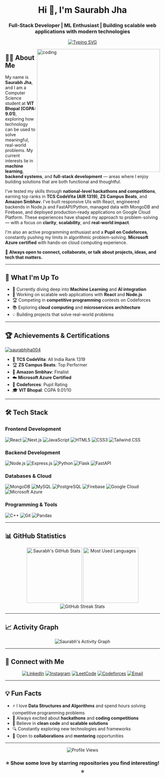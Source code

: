 <h1 align="center">Hi 👋, I'm Saurabh Jha</h1>
<h3 align="center">Full-Stack Developer | ML Enthusiast | Building scalable web applications with modern technologies</h3>

<p align="center">
  <a href="https://git.io/typing-svg"><img src="https://readme-typing-svg.herokuapp.com?font=Fira+Code&pause=1000&color=36BCF7&center=true&vCenter=true&width=600&lines=Computer+Science+Student+%40+VIT+Bhopal;Full+Stack+Developer;Machine+Learning+Enthusiast;Competitive+Programming+%7C+Pupil+on+Codeforces;Always+Learning+New+Technologies" alt="Typing SVG" /></a>
</p>

<img align="right" alt="coding" width="400" src="https://cdn.dribbble.com/users/1162077/screenshots/3848914/programmer.gif">

## 👨‍💻 About Me

My name is **Saurabh Jha**, and I am a Computer Science student at **VIT Bhopal (CGPA: 9.01)**, exploring how technology can be used to solve meaningful, real-world problems. My current interests lie in **machine learning**, **backend systems**, and **full-stack development** — areas where I enjoy building solutions that are both functional and thoughtful.

I've tested my skills through **national-level hackathons and competitions**, earning top ranks in **TCS CodeVita (AIR 1319)**, **ZS Campus Beats**, and **Amazon Smbhav**. I've built responsive UIs with React, engineered backends in Node.js and FastAPI/Python, managed data with MongoDB and Firebase, and deployed production-ready applications on Google Cloud Platform. These experiences have shaped my approach to problem-solving — with a focus on **clarity**, **scalability**, and **real-world impact**.

I'm also an active programming enthusiast and a **Pupil on Codeforces**, constantly pushing my limits in algorithmic problem-solving. **Microsoft Azure certified** with hands-on cloud computing experience.

💬 **Always open to connect, collaborate, or talk about projects, ideas, and tech that matters.**

---

## 🚀 What I'm Up To

- 🌱 Currently diving deep into **Machine Learning** and **AI integration**
- 🔭 Working on scalable web applications with **React** and **Node.js**
- 🏆 Competing in **competitive programming** contests on Codeforces
- 📚 Exploring **cloud computing** and **microservices architecture**
- 💡 Building projects that solve real-world problems

---

## 🏆 Achievements & Certifications

<p align="left">
  <a href="https://github.com/ryo-ma/github-profile-trophy"><img src="https://github-profile-trophy.vercel.app/?username=saurabhjha004&theme=radical&no-frame=false&no-bg=false&margin-w=4" alt="saurabhjha004" /></a>
</p>

- 🥇 **TCS CodeVita**: All India Rank 1319
- 🏆 **ZS Campus Beats**: Top Performer
- 🚀 **Amazon Smbhav**: Finalist
- ☁️ **Microsoft Azure Certified**
- 🎯 **Codeforces**: Pupil Rating
- 🎓 **VIT Bhopal**: CGPA 9.01/10

---

## 🛠️ Tech Stack

### **Frontend Development**
![React](https://img.shields.io/badge/-React-61DAFB?style=for-the-badge&logo=react&logoColor=black)
![Next.js](https://img.shields.io/badge/-Next.js-000000?style=for-the-badge&logo=next.js&logoColor=white)
![JavaScript](https://img.shields.io/badge/-JavaScript-F7DF1E?style=for-the-badge&logo=javascript&logoColor=black)
![HTML5](https://img.shields.io/badge/-HTML5-E34F26?style=for-the-badge&logo=html5&logoColor=white)
![CSS3](https://img.shields.io/badge/-CSS3-1572B6?style=for-the-badge&logo=css3&logoColor=white)
![Tailwind CSS](https://img.shields.io/badge/-Tailwind_CSS-38B2AC?style=for-the-badge&logo=tailwind-css&logoColor=white)

### **Backend Development**
![Node.js](https://img.shields.io/badge/-Node.js-339933?style=for-the-badge&logo=node.js&logoColor=white)
![Express.js](https://img.shields.io/badge/-Express.js-000000?style=for-the-badge&logo=express&logoColor=white)
![Python](https://img.shields.io/badge/-Python-3776AB?style=for-the-badge&logo=python&logoColor=white)
![Flask](https://img.shields.io/badge/-Flask-000000?style=for-the-badge&logo=flask&logoColor=white)
![FastAPI](https://img.shields.io/badge/-FastAPI-009688?style=for-the-badge&logo=fastapi&logoColor=white)

### **Databases & Cloud**
![MongoDB](https://img.shields.io/badge/-MongoDB-47A248?style=for-the-badge&logo=mongodb&logoColor=white)
![MySQL](https://img.shields.io/badge/-MySQL-4479A1?style=for-the-badge&logo=mysql&logoColor=white)
![PostgreSQL](https://img.shields.io/badge/-PostgreSQL-336791?style=for-the-badge&logo=postgresql&logoColor=white)
![Firebase](https://img.shields.io/badge/-Firebase-FFCA28?style=for-the-badge&logo=firebase&logoColor=black)
![Google Cloud](https://img.shields.io/badge/-Google_Cloud-4285F4?style=for-the-badge&logo=google-cloud&logoColor=white)
![Microsoft Azure](https://img.shields.io/badge/-Microsoft_Azure-0078D4?style=for-the-badge&logo=microsoft-azure&logoColor=white)

### **Programming & Tools**
![C++](https://img.shields.io/badge/-C++-00599C?style=for-the-badge&logo=c%2B%2B&logoColor=white)
![Git](https://img.shields.io/badge/-Git-F05032?style=for-the-badge&logo=git&logoColor=white)
![Pandas](https://img.shields.io/badge/-Pandas-150458?style=for-the-badge&logo=pandas&logoColor=white)

---

## 📊 GitHub Statistics

<div align="center">
  <img src="https://github-readme-stats.vercel.app/api?username=saurabhjha004&show_icons=true&theme=radical&hide_border=true&count_private=true" alt="Saurabh's GitHub Stats" height="180em"/>
  <img src="https://github-readme-stats.vercel.app/api/top-langs/?username=saurabhjha004&layout=compact&theme=radical&hide_border=true" alt="Most Used Languages" height="180em"/>
</div>

<div align="center">
  <img src="https://github-readme-streak-stats.herokuapp.com/?user=saurabhjha004&theme=radical&hide_border=true" alt="GitHub Streak Stats" />
</div>

---

## 📈 Activity Graph

<div align="center">
  <img src="https://github-readme-activity-graph.vercel.app/graph?username=saurabhjha004&theme=react-dark&bg_color=0d1117&hide_border=true" alt="Saurabh's Activity Graph"/>
</div>

---

## 🤝 Connect with Me

<div align="center">

[![LinkedIn](https://img.shields.io/badge/-LinkedIn-0077B5?style=for-the-badge&logo=linkedin&logoColor=white)](https://linkedin.com/in/saurabh-jha-744102251)
[![Instagram](https://img.shields.io/badge/-Instagram-E4405F?style=for-the-badge&logo=instagram&logoColor=white)](https://instagram.com/ft.saurabh04)
[![LeetCode](https://img.shields.io/badge/-LeetCode-FFA116?style=for-the-badge&logo=leetcode&logoColor=black)](https://www.leetcode.com/saurabhdkmjha)
[![Codeforces](https://img.shields.io/badge/-Codeforces-1F8ACB?style=for-the-badge&logo=codeforces&logoColor=white)](https://codeforces.com/profile/saurabhjha004)
[![Email](https://img.shields.io/badge/-Email-D14836?style=for-the-badge&logo=gmail&logoColor=white)](mailto:saurabhdkmjha@gmail.com)

</div>

---

## 💡 Fun Facts

- ⚡ I love **Data Structures and Algorithms** and spend hours solving competitive programming problems
- 🎯 Always excited about **hackathons** and **coding competitions**
- 🌟 Believe in **clean code** and **scalable solutions**
- 🔍 Constantly exploring new technologies and frameworks
- 🤝 Open to **collaborations** and **mentoring** opportunities

---

<div align="center">
  <img src="https://komarev.com/ghpvc/?username=saurabhjha004&color=brightgreen&style=for-the-badge" alt="Profile Views" />
</div>

<div align="center">
  <h3>⭐ Show some love by starring repositories you find interesting! ⭐</h3>
</div>
